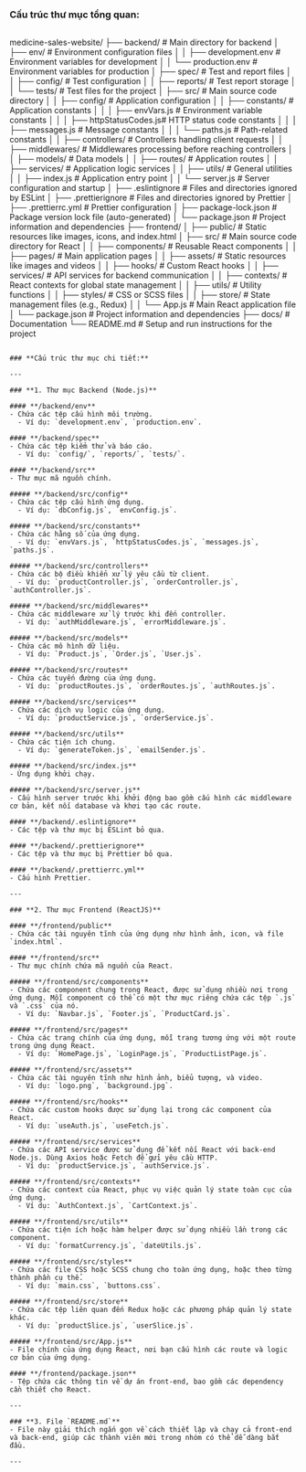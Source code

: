 ### **Cấu trúc thư mục tổng quan:**
```
```
medicine-sales-website/
├── backend/                      # Main directory for backend
│   ├── env/                      # Environment configuration files
│   │   ├── development.env       # Environment variables for development
│   │   └── production.env        # Environment variables for production
│   ├── spec/                     # Test and report files
│   │   ├── config/               # Test configuration
│   │   ├── reports/              # Test report storage
│   │   └── tests/                # Test files for the project
│   ├── src/                      # Main source code directory
│   │   ├── config/               # Application configuration
│   │   ├── constants/            # Application constants
│   │   │   ├── envVars.js        # Environment variable constants
│   │   │   ├── httpStatusCodes.js# HTTP status code constants
│   │   │   ├── messages.js       # Message constants
│   │   │   └── paths.js          # Path-related constants
│   │   ├── controllers/          # Controllers handling client requests
│   │   ├── middlewares/          # Middlewares processing before reaching controllers
│   │   ├── models/               # Data models
│   │   ├── routes/               # Application routes
│   │   ├── services/             # Application logic services
│   │   ├── utils/                # General utilities
│   │   ├── index.js              # Application entry point
│   │   └── server.js             # Server configuration and startup
│   ├── .eslintignore             # Files and directories ignored by ESLint
│   ├── .prettierignore           # Files and directories ignored by Prettier
│   ├── .prettierrc.yml           # Prettier configuration
│   ├── package-lock.json         # Package version lock file (auto-generated)
│   └── package.json              # Project information and dependencies
├── frontend/
│   ├── public/                   # Static resources like images, icons, and index.html
│   ├── src/                      # Main source code directory for React
│   │   ├── components/           # Reusable React components
│   │   ├── pages/                # Main application pages
│   │   ├── assets/               # Static resources like images and videos
│   │   ├── hooks/                # Custom React hooks
│   │   ├── services/             # API services for backend communication
│   │   ├── contexts/             # React contexts for global state management
│   │   ├── utils/                # Utility functions
│   │   ├── styles/               # CSS or SCSS files
│   │   ├── store/                # State management files (e.g., Redux)
│   │   └── App.js                # Main React application file
│   └── package.json              # Project information and dependencies
├── docs/                         # Documentation
└── README.md                     # Setup and run instructions for the project
```

### **Cấu trúc thư mục chi tiết:**

---

### **1. Thư mục Backend (Node.js)**

#### **/backend/env**
- Chứa các tệp cấu hình môi trường.
  - Ví dụ: `development.env`, `production.env`.

#### **/backend/spec**
- Chứa các tệp kiểm thử và báo cáo.
  - Ví dụ: `config/`, `reports/`, `tests/`.

#### **/backend/src**
- Thư mục mã nguồn chính.

##### **/backend/src/config**
- Chứa các tệp cấu hình ứng dụng.
  - Ví dụ: `dbConfig.js`, `envConfig.js`.

##### **/backend/src/constants**
- Chứa các hằng số của ứng dụng.
  - Ví dụ: `envVars.js`, `httpStatusCodes.js`, `messages.js`, `paths.js`.

##### **/backend/src/controllers**
- Chứa các bộ điều khiển xử lý yêu cầu từ client.
  - Ví dụ: `productController.js`, `orderController.js`, `authController.js`.

##### **/backend/src/middlewares**
- Chứa các middleware xử lý trước khi đến controller.
  - Ví dụ: `authMiddleware.js`, `errorMiddleware.js`.

##### **/backend/src/models**
- Chứa các mô hình dữ liệu.
  - Ví dụ: `Product.js`, `Order.js`, `User.js`.

##### **/backend/src/routes**
- Chứa các tuyến đường của ứng dụng.
  - Ví dụ: `productRoutes.js`, `orderRoutes.js`, `authRoutes.js`.

##### **/backend/src/services**
- Chứa các dịch vụ logic của ứng dụng.
  - Ví dụ: `productService.js`, `orderService.js`.

##### **/backend/src/utils**
- Chứa các tiện ích chung.
  - Ví dụ: `generateToken.js`, `emailSender.js`.

##### **/backend/src/index.js**
- Ứng dụng khởi chạy.

##### **/backend/src/server.js**
- Cấu hình server trước khi khởi động bao gồm cấu hình các middleware cơ bản, kết nối database và khơi tạo các route.

#### **/backend/.eslintignore**
- Các tệp và thư mục bị ESLint bỏ qua.

#### **/backend/.prettierignore**
- Các tệp và thư mục bị Prettier bỏ qua.

#### **/backend/.prettierrc.yml**
- Cấu hình Prettier.

---

### **2. Thư mục Frontend (ReactJS)**

#### **/frontend/public**
- Chứa các tài nguyên tĩnh của ứng dụng như hình ảnh, icon, và file `index.html`.

#### **/frontend/src**
- Thư mục chính chứa mã nguồn của React.

##### **/frontend/src/components**
- Chứa các component chung trong React, được sử dụng nhiều nơi trong ứng dụng. Mỗi component có thể có một thư mục riêng chứa các tệp `.js` và `.css` của nó.
  - Ví dụ: `Navbar.js`, `Footer.js`, `ProductCard.js`.

##### **/frontend/src/pages**
- Chứa các trang chính của ứng dụng, mỗi trang tương ứng với một route trong ứng dụng React.
  - Ví dụ: `HomePage.js`, `LoginPage.js`, `ProductListPage.js`.

##### **/frontend/src/assets**
- Chứa các tài nguyên tĩnh như hình ảnh, biểu tượng, và video.
  - Ví dụ: `logo.png`, `background.jpg`.

##### **/frontend/src/hooks**
- Chứa các custom hooks được sử dụng lại trong các component của React.
  - Ví dụ: `useAuth.js`, `useFetch.js`.

##### **/frontend/src/services**
- Chứa các API service được sử dụng để kết nối React với back-end Node.js. Dùng Axios hoặc Fetch để gửi yêu cầu HTTP.
  - Ví dụ: `productService.js`, `authService.js`.

##### **/frontend/src/contexts**
- Chứa các context của React, phục vụ việc quản lý state toàn cục của ứng dụng.
  - Ví dụ: `AuthContext.js`, `CartContext.js`.

##### **/frontend/src/utils**
- Chứa các tiện ích hoặc hàm helper được sử dụng nhiều lần trong các component.
  - Ví dụ: `formatCurrency.js`, `dateUtils.js`.

##### **/frontend/src/styles**
- Chứa các file CSS hoặc SCSS chung cho toàn ứng dụng, hoặc theo từng thành phần cụ thể.
  - Ví dụ: `main.css`, `buttons.css`.

##### **/frontend/src/store**
- Chứa các tệp liên quan đến Redux hoặc các phương pháp quản lý state khác.
  - Ví dụ: `productSlice.js`, `userSlice.js`.

##### **/frontend/src/App.js**
- File chính của ứng dụng React, nơi bạn cấu hình các route và logic cơ bản của ứng dụng.

#### **/frontend/package.json**
- Tệp chứa các thông tin về dự án front-end, bao gồm các dependency cần thiết cho React.

---

### **3. File `README.md`**
- File này giải thích ngắn gọn về cách thiết lập và chạy cả front-end và back-end, giúp các thành viên mới trong nhóm có thể dễ dàng bắt đầu.

---
```
